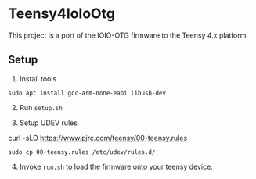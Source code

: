 # Teensy4IoIoOtg

This project is a port of the IOIO-OTG firmware to the Teensy 4.x platform.

## Setup

1. Install tools

```
sudo apt install gcc-arm-none-eabi libusb-dev
```

2. Run `setup.sh`

3. Setup UDEV rules

curl -sLO https://www.pjrc.com/teensy/00-teensy.rules

```
sudo cp 00-teensy.rules /etc/udev/rules.d/
```

4. Invoke `run.sh` to load the firmware onto your teensy device.

